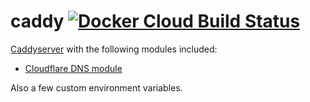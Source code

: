 # caddy [![Docker Cloud Build Status](https://img.shields.io/docker/cloud/build/xnaas/caddy?style=flat)](https://hub.docker.com/repository/docker/xnaas/caddy)

[Caddyserver](https://github.com/caddyserver/caddy/) with the following modules included:

* [Cloudflare DNS module](https://github.com/caddy-dns/cloudflare)

Also a few custom environment variables.

